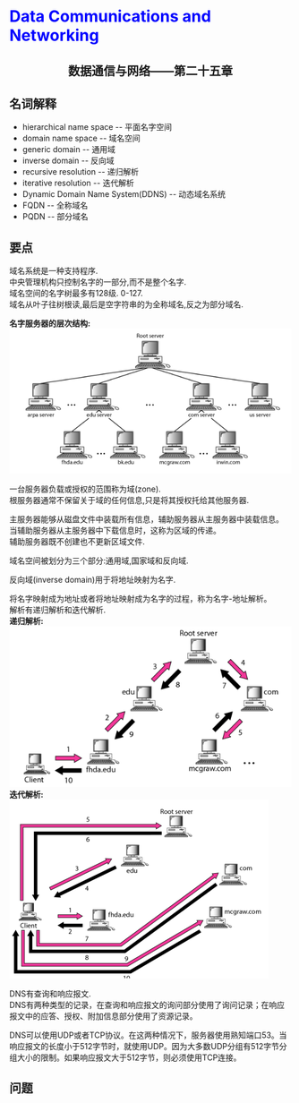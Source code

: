 # <font color= "blue"> Data Communications and Networking </font>

## <center> 数据通信与网络——第二十五章</center>

## 名词解释 
<ul>
<li>hierarchical name space -- 平面名字空间</li>
<li>domain name space -- 域名空间</li>
<li>generic domain -- 通用域</li>
<li>inverse domain -- 反向域</li>
<li>recursive resolution -- 递归解析</li>
<li>iterative resolution -- 迭代解析</li>
<li>Dynamic Domain Name System(DDNS) -- 动态域名系统</li>
<li>FQDN -- 全称域名</li>
<li>PQDN -- 部分域名</li>
</ul>


## 要点
域名系统是一种支持程序.  
中央管理机构只控制名字的一部分,而不是整个名字.  
域名空间的名字树最多有128级. 0-127.  
域名从叶子往树根读,最后是空字符串的为全称域名,反之为部分域名.  

<b>名字服务器的层次结构:</b>
<img src = "img/25.1.png"/>

一台服务器负载或授权的范围称为域(zone).  
根服务器通常不保留关于域的任何信息,只是将其授权托给其他服务器.  

主服务器能够从磁盘文件中装载所有信息，辅助服务器从主服务器中装载信息。  
当辅助服务器从主服务器中下载信息时，这称为区域的传递。  
辅助服务器既不创建也不更新区域文件.  

域名空间被划分为三个部分:通用域,国家域和反向域.  

反向域(inverse domain)用于将地址映射为名字.  

将名字映射成为地址或者将地址映射成为名字的过程，称为名字-地址解析。  
解析有递归解析和迭代解析.  
<b>递归解析:</b>
<img src = "img/25.2.png"/>
<b>迭代解析:</b>
<img src = "img/25.3.png"/>

DNS有查询和响应报文.  
DNS有两种类型的记录，在查询和响应报文的询问部分使用了询问记录；在响应报文中的应答、授权、附加信息部分使用了资源记录。  

DNS可以使用UDP或者TCP协议。在这两种情况下，服务器使用熟知端口53。当响应报文的长度小于512字节时，就使用UDP。因为大多数UDP分组有512字节分组大小的限制。如果响应报文大于512字节，则必须使用TCP连接。  


## 问题